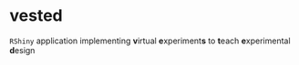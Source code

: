 # vested

`RShiny` application implementing **v**irtual **e**xperiment**s** to **t**each **e**xperimental **d**esign
